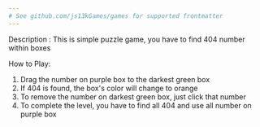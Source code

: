 ```yaml
---
# See github.com/js13kGames/games for supported frontmatter
---
```

Description :
This is simple puzzle game, you have to find 404 number within boxes

How to Play:

1. Drag the number on purple box to the darkest green box
2. If 404 is found, the box's color will change to orange
3. To remove the number on darkest green box, just click that number
4. To complete the level, you have to find all 404 and use all number on purple box